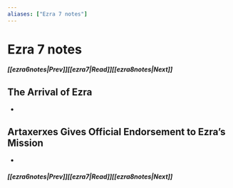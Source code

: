 ```yaml
---
aliases: ["Ezra 7 notes"]
---
```

# Ezra 7 notes
##### <span class=arrow-left></span>[[ezra6notes|Prev]]<span class=navigation-separator></span>[[ezra7|Read]]<span class=navigation-separator></span>[[ezra8notes|Next]]<span class=arrow-right></span>
## The Arrival of Ezra
- 
## Artaxerxes Gives Official Endorsement to Ezra’s Mission
- 
##### <span class=arrow-left></span>[[ezra6notes|Prev]]<span class=navigation-separator></span>[[ezra7|Read]]<span class=navigation-separator></span>[[ezra8notes|Next]]<span class=arrow-right></span>